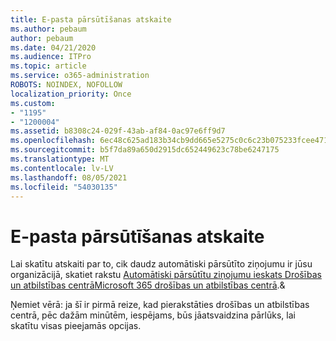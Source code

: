 ```yaml
---
title: E-pasta pārsūtīšanas atskaite
ms.author: pebaum
author: pebaum
ms.date: 04/21/2020
ms.audience: ITPro
ms.topic: article
ms.service: o365-administration
ROBOTS: NOINDEX, NOFOLLOW
localization_priority: Once
ms.custom:
- "1195"
- "1200004"
ms.assetid: b8308c24-029f-43ab-af84-0ac97e6ff9d7
ms.openlocfilehash: 6ec48c625ad183b34cb9dd665e5275c0c6c23b075233fcee4712404ab8f37284
ms.sourcegitcommit: b5f7da89a650d2915dc652449623c78be6247175
ms.translationtype: MT
ms.contentlocale: lv-LV
ms.lasthandoff: 08/05/2021
ms.locfileid: "54030135"
---
```

# <a name="email-forwarding-report"></a>E-pasta pārsūtīšanas atskaite

Lai skatītu atskaiti par to, cik daudz automātiski pārsūtīto ziņojumu ir jūsu organizācijā, skatiet rakstu [Automātiski pārsūtītu ziņojumu ieskats Drošības un atbilstības centrā](https://docs.microsoft.com/microsoft-365/security/office-365-security/mfi-auto-forwarded-messages-report)[Microsoft 365 drošības un atbilstības centrā](https://protection.office.com/#/homepage).&amp;
  
Ņemiet vērā: ja šī ir pirmā reize, kad pierakstāties drošības un atbilstības centrā, pēc dažām minūtēm, iespējams, būs jāatsvaidzina pārlūks, lai skatītu visas pieejamās opcijas.
  